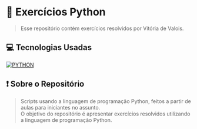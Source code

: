 # 💭 Exercícios Python
> Esse repositório contém exercícios resolvidos por Vitória de Valois.

## 💻 Tecnologias Usadas

[![PYTHON](https://img.shields.io/badge/Python-3776AB?style=for-the-badge&logo=python&logoColor=white)](#)

## ❗ Sobre o Repositório
> Scripts usando a linguagem de programação Python, feitos a partir de aulas para iniciantes no assunto. <br>
> O objetivo do repositório é apresentar exercícios resolvidos utilizando a linguagem de programação Python.
